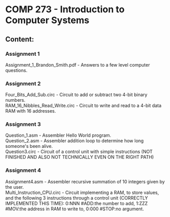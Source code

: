 # COMP 273 - Introduction to Computer Systems

## Content:  
### Assignment 1  
Assignment_1_Brandon_Smith.pdf - Answers to a few level computer questions.  
### Assignment 2
Four_Bits_Add_Sub.circ - Circuit to add or subtract two 4-bit binary numbers.  
RAM_16_Nibbles_Read_Write.circ - Circuit to write and read to a 4-bit data RAM with 16 addresses.  
### Assignment 3
Question_1.asm - Assembler Hello World program.  
Question_2.asm - Assembler addition loop to determine how long someone's been alive.  
Question3.circ - Circuit of a control unit with simple instructions (NOT FINISHED AND ALSO NOT TECHNICALLY EVEN ON THE RIGHT PATH)  
### Assignment 4
Assignment4.asm - Assembler recursive summation of 10 integers given by the user.  
Multi_Instruction_CPU.circ - Circuit implementing a RAM, to store values, and the following 3 instructions through a control unit (CORRECTLY IMPLEMENTED THIS TIME): 0:NNN #ADD:the number to add, 1:ZZZ #MOV:the address in RAM to write to, 0:000 #STOP:no argument.